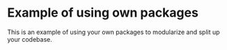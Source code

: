 # Example of using own packages

This is an example of using your own packages to modularize and split up your codebase.

